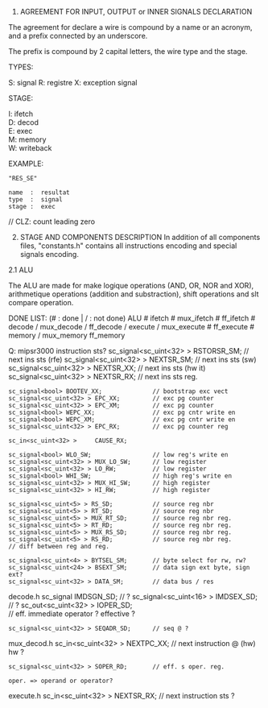 
1. AGREEMENT FOR INPUT, OUTPUT or INNER SIGNALS DECLARATION

The agreement for declare a wire is compound by a name or 
an acronym, and a prefix connected by an underscore.

The prefix is compound by 2 capital letters, 
the wire type and the stage.

TYPES:

S: signal
R: registre
X: exception signal

STAGE:

I: ifetch  
D: decod  
E: exec  
M: memory  
W: writeback

EXAMPLE:

    "RES_SE"

    name  :  resultat   
    type  :  signal
    stage :  exec


// CLZ: count leading zero

2. STAGE AND COMPONENTS DESCRIPTION
In addition of all components files, "constants.h" contains all instructions encoding and special signals encoding.

2.1 ALU

The ALU are made for make logique operations (AND, OR, NOR and XOR),
arithmetique operations (addition and substraction), shift operations and slt compare operation.



DONE LIST: (# : done |  / : not done)
ALU         #
ifetch      #
mux_ifetch  #
ff_ifetch   #
decode      /
mux_decode  /
ff_decode   /
execute     /
mux_execute #
ff_execute  #
memory      /
mux_memory
ff_memory

Q:
mipsr3000
    instruction sts?
	sc_signal<sc_uint<32> > RSTORSR_SM;  	// next ins sts (rfe)
	sc_signal<sc_uint<32> > NEXTSR_SM;  	// next ins sts (sw)
	sc_signal<sc_uint<32> > NEXTSR_XX;  	// next ins sts (hw it)
	sc_signal<sc_uint<32> > NEXTSR_RX;  	// next ins sts reg.

    sc_signal<bool> BOOTEV_XX;  			// bootstrap exc vect
	sc_signal<sc_uint<32> > EPC_XX;  		// exc pg counter
	sc_signal<sc_uint<32> > EPC_XM;  		// exc pg counter
	sc_signal<bool> WEPC_XX;  				// exc pg cntr write en
	sc_signal<bool> WEPC_XM;  				// exc pg cntr write en
	sc_signal<sc_uint<32> > EPC_RX;  		// exc pg counter reg

    sc_in<sc_uint<32> > 	CAUSE_RX;

    sc_signal<bool> WLO_SW;  				// low reg's write en
	sc_signal<sc_uint<32> > MUX_LO_SW;  	// low register
	sc_signal<sc_uint<32> > LO_RW;  		// low register
	sc_signal<bool> WHI_SW;  				// high reg's write en
	sc_signal<sc_uint<32> > MUX_HI_SW;  	// high register
	sc_signal<sc_uint<32> > HI_RW;  		// high register

    sc_signal<sc_uint<5> > RS_SD;  			// source reg nbr
	sc_signal<sc_uint<5> > RT_SD;  			// source reg nbr
	sc_signal<sc_uint<5> > MUX_RT_SD;  		// source reg nbr reg.
	sc_signal<sc_uint<5> > RT_RD;  			// source reg nbr reg.
	sc_signal<sc_uint<5> > MUX_RS_SD;  		// source reg nbr reg.
	sc_signal<sc_uint<5> > RS_RD;  			// source reg nbr reg.
    // diff between reg and reg. 

	sc_signal<sc_uint<4> > BYTSEL_SM;  		// byte select for rw, rw?
	sc_signal<sc_uint<24> > BSEXT_SM;  		// data sign ext byte, sign ext?
	sc_signal<sc_uint<32> > DATA_SM;  		// data bus / res
decode.h
	sc_signal<bool> 		IMDSGN_SD;		// ?
	sc_signal<sc_uint<16> >	IMDSEX_SD;		// ?
	sc_out<sc_uint<32> >	IOPER_SD;		
    // eff. immediate operator ? effective ?

   	sc_signal<sc_uint<32> > SEQADR_SD;		// seq @ ?

mux_decod.h
    sc_in<sc_uint<32> > NEXTPC_XX;		// next instruction @ (hw)
    hw ?

    sc_signal<sc_uint<32> > SOPER_RD;  		// eff. s oper. reg.

    oper. => operand or operator?

execute.h
    sc_in<sc_uint<32> > 	NEXTSR_RX;		// next instruction sts ?